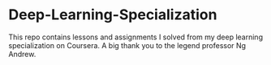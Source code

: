 # Deep-Learning-Specialization
This repo contains lessons and assignments I solved from my deep learning specialization on Coursera. A big thank you to the legend professor Ng Andrew.
